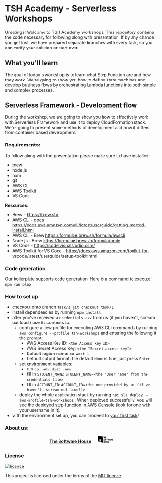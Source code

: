# TSH Academy - Serverless Workshops
Greetings!
Welcome to TSH Academy workshops. This repository contains the code necessary for following along with presentation.
If by any chance you get lost, we have prepared separate branches with every task, so you can verify your solution or start over.

## What you'll learn
The goal of today's workshop is to learn what Step Function are and how they work. We're going to show you how to define
state machines and develop business flows by orchestrating Lambda functions into both simple and complex processes.

## Serverless Framework - Development flow
During the workshop, we are going to show you how to effectively work with Serverless Framework and use it to deploy CloudFormation
stack. We're going to present some methods of development and how it differs from container based development.

### Requirements:
To follow along with the presentation please make sure to have installed:
- brew
- node.js
- npm
- git
- AWS CLI
- AWS Toolkit
- VS Code

**Resources:**
- Brew - https://brew.sh/
- AWS CLI - docs https://docs.aws.amazon.com/cli/latest/userguide/getting-started-install.html
- AWS CLI - Brew https://formulae.brew.sh/formula/awscli
- Node.js - Brew https://formulae.brew.sh/formula/node
- VS Code - https://code.visualstudio.com/
- AWS Toolkit for VS Code - https://docs.aws.amazon.com/toolkit-for-vscode/latest/userguide/setup-toolkit.html

### Code generation
Our boilerplate supports code generation. Here is a command to execute: ```npm run plop```

### How to set up
- checkout onto branch `task/1`: `git checkout task/1`
- install dependencies by running `npm install`
- after you've received a `credentials.csv` from us (if you haven't, scream out loud!) use its contents to:
  - configure a new profile for executing AWS CLI commands by running `aws configure --profile tsh-workshops` and entering the following it the prompt:
    - AWS Access Key ID: `<the Access key ID>`
    - AWS Secret Access Key: `<the "Secret access key">`
    - Default region name: `eu-west-1`
    - Default output format: the default `None` is fine, just press `Enter`
  - set environment variables:
    - run `cp .env.dist .env` 
    - fill in `STUDENT_NAME`: `STUDENT_NAME=<the "User name" from the credentials file>`
    - fill in `ACCOUNT_ID`: `ACCOUNT_ID=<the one provided by us (if we haven't, scream out loud!)>`
  - deploy the whole application stack by running `npx sls deploy --aws-profile=tsh-workshops` .
When deployed successfully, you will see the deployed step function in [AWS Console](https://eu-west-1.console.aws.amazon.com/states/home?region=eu-west-1#/statemachines) (look for one with your username in it).
- with the environment set up, you can proceed to [your first task](tasks/task-1.md)!


### **About us:**

<p align="center">
  <a href="https://tsh.io/pl"><b>The Software House</b></a>
  &emsp;
  <img src="data/tsh.png" alt="tsh.png" width="50" />
</p>

##

### License

[![license](https://img.shields.io/badge/license-MIT-4dc71f.svg)](https://raw.githubusercontent.com/TheSoftwareHouse/serverless-boilerplate/main/LICENSE)

This project is licensed under the terms of the [MIT license](/LICENSE).
